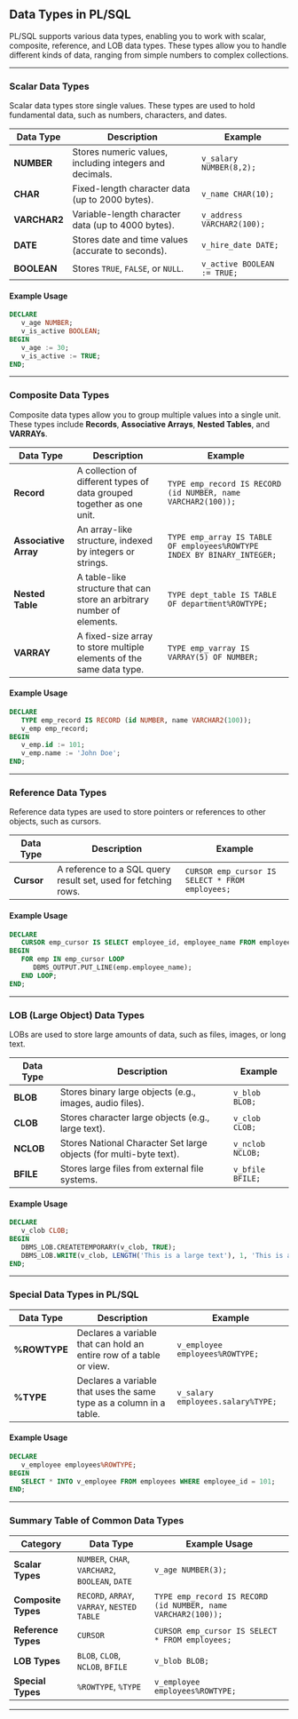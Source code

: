 ## Data Types in PL/SQL  

PL/SQL supports various data types, enabling you to work with scalar, composite, reference, and LOB data types. These types allow you to handle different kinds of data, ranging from simple numbers to complex collections.

---

### **Scalar Data Types**

Scalar data types store single values. These types are used to hold fundamental data, such as numbers, characters, and dates.

| **Data Type**    | **Description**                                          | **Example**                            |
|-------------------|----------------------------------------------------------|----------------------------------------|
| **NUMBER**        | Stores numeric values, including integers and decimals.  | `v_salary NUMBER(8,2);`                |
| **CHAR**          | Fixed-length character data (up to 2000 bytes).         | `v_name CHAR(10);`                     |
| **VARCHAR2**      | Variable-length character data (up to 4000 bytes).      | `v_address VARCHAR2(100);`             |
| **DATE**          | Stores date and time values (accurate to seconds).       | `v_hire_date DATE;`                    |
| **BOOLEAN**       | Stores `TRUE`, `FALSE`, or `NULL`.                       | `v_active BOOLEAN := TRUE;`            |

#### Example Usage  
```sql
DECLARE
   v_age NUMBER;
   v_is_active BOOLEAN;
BEGIN
   v_age := 30;
   v_is_active := TRUE;
END;
```

---

### **Composite Data Types**

Composite data types allow you to group multiple values into a single unit. These types include **Records**, **Associative Arrays**, **Nested Tables**, and **VARRAYs**.

| **Data Type**          | **Description**                                                                 | **Example**                                             |
|------------------------|---------------------------------------------------------------------------------|---------------------------------------------------------|
| **Record**             | A collection of different types of data grouped together as one unit.            | `TYPE emp_record IS RECORD (id NUMBER, name VARCHAR2(100));` |
| **Associative Array**  | An array-like structure, indexed by integers or strings.                        | `TYPE emp_array IS TABLE OF employees%ROWTYPE INDEX BY BINARY_INTEGER;` |
| **Nested Table**       | A table-like structure that can store an arbitrary number of elements.          | `TYPE dept_table IS TABLE OF department%ROWTYPE;`         |
| **VARRAY**             | A fixed-size array to store multiple elements of the same data type.            | `TYPE emp_varray IS VARRAY(5) OF NUMBER;`                |

#### Example Usage  
```sql
DECLARE
   TYPE emp_record IS RECORD (id NUMBER, name VARCHAR2(100));
   v_emp emp_record;
BEGIN
   v_emp.id := 101;
   v_emp.name := 'John Doe';
END;
```

---

### **Reference Data Types**

Reference data types are used to store pointers or references to other objects, such as cursors.

| **Data Type**    | **Description**                                                   | **Example**                                    |
|------------------|-------------------------------------------------------------------|------------------------------------------------|
| **Cursor**       | A reference to a SQL query result set, used for fetching rows.     | `CURSOR emp_cursor IS SELECT * FROM employees;` |

#### Example Usage  
```sql
DECLARE
   CURSOR emp_cursor IS SELECT employee_id, employee_name FROM employees;
BEGIN
   FOR emp IN emp_cursor LOOP
      DBMS_OUTPUT.PUT_LINE(emp.employee_name);
   END LOOP;
END;
```

---

### **LOB (Large Object) Data Types**

LOBs are used to store large amounts of data, such as files, images, or long text.

| **Data Type**    | **Description**                                                   | **Example**                                           |
|------------------|-------------------------------------------------------------------|-------------------------------------------------------|
| **BLOB**         | Stores binary large objects (e.g., images, audio files).           | `v_blob BLOB;`                                        |
| **CLOB**         | Stores character large objects (e.g., large text).                | `v_clob CLOB;`                                        |
| **NCLOB**        | Stores National Character Set large objects (for multi-byte text). | `v_nclob NCLOB;`                                      |
| **BFILE**        | Stores large files from external file systems.                     | `v_bfile BFILE;`                                      |

#### Example Usage  
```sql
DECLARE
   v_clob CLOB;
BEGIN
   DBMS_LOB.CREATETEMPORARY(v_clob, TRUE);
   DBMS_LOB.WRITE(v_clob, LENGTH('This is a large text'), 1, 'This is a large text');
END;
```

---

### **Special Data Types in PL/SQL**

| **Data Type**     | **Description**                                                        | **Example**                                      |
|-------------------|------------------------------------------------------------------------|--------------------------------------------------|
| **%ROWTYPE**      | Declares a variable that can hold an entire row of a table or view.    | `v_employee employees%ROWTYPE;`                  |
| **%TYPE**         | Declares a variable that uses the same type as a column in a table.    | `v_salary employees.salary%TYPE;`                |

#### Example Usage  
```sql
DECLARE
   v_employee employees%ROWTYPE;
BEGIN
   SELECT * INTO v_employee FROM employees WHERE employee_id = 101;
END;
```

---

### **Summary Table of Common Data Types**

| **Category**           | **Data Type**    | **Example Usage**                                  |
|------------------------|------------------|----------------------------------------------------|
| **Scalar Types**        | `NUMBER`, `CHAR`, `VARCHAR2`, `BOOLEAN`, `DATE` | `v_age NUMBER(3);`                                |
| **Composite Types**     | `RECORD`, `ARRAY`, `VARRAY`, `NESTED TABLE`     | `TYPE emp_record IS RECORD (id NUMBER, name VARCHAR2(100));` |
| **Reference Types**     | `CURSOR`         | `CURSOR emp_cursor IS SELECT * FROM employees;`   |
| **LOB Types**           | `BLOB`, `CLOB`, `NCLOB`, `BFILE` | `v_blob BLOB;`                                    |
| **Special Types**       | `%ROWTYPE`, `%TYPE` | `v_employee employees%ROWTYPE;`                   |

---
